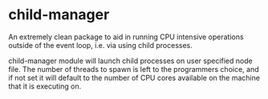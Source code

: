 child-manager
=============

An extremely clean package to aid in running CPU intensive operations outside of the event loop, i.e. via using child processes. 

child-manager module will launch child processes on user specified node file. The number of threads to spawn is left to the programmers choice, and if not set it will default to the number of CPU cores available on the machine that it is executing on.


